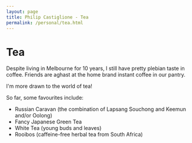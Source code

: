 ```yaml
---
layout: page
title: Philip Castiglione - Tea
permalink: /personal/tea.html
---
```


# Tea 

Despite living in Melbourne for 10 years, I still have pretty plebian taste in coffee. Friends are aghast at the home brand instant coffee in our pantry.

I'm more drawn to the world of tea!

So far, some favourites include:

* Russian Caravan (the combination of Lapsang Souchong and Keemun and/or Oolong)
* Fancy Japanese Green Tea
* White Tea (young buds and leaves)
* Rooibos (caffeine-free herbal tea from South Africa)
